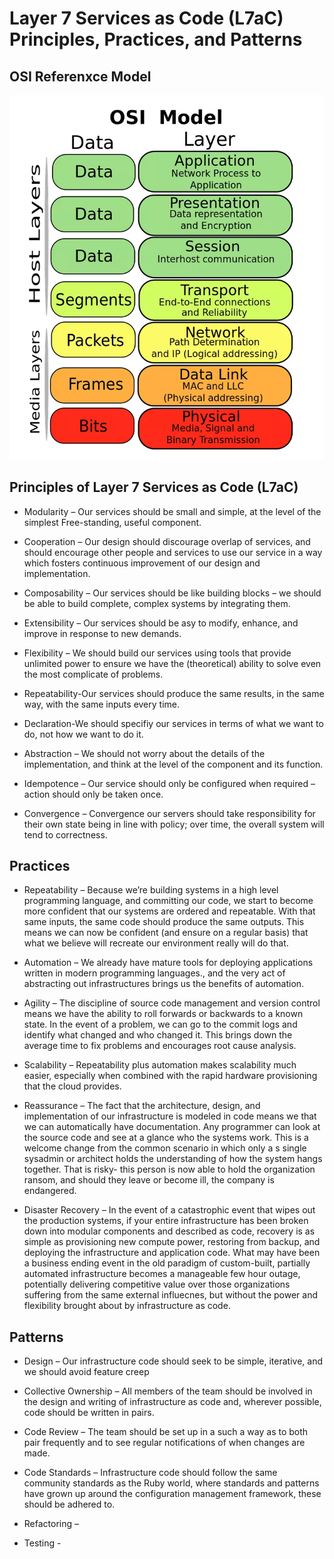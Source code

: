 # Layer 7 Services as Code (L7aC) Principles, Practices, and Patterns

## OSI Referenxce Model
[![NGINX+ Ansible Demo](osi.png)](https://en.wikipedia.org/wiki/OSI_model "OSI Reference Model")

## Principles of Layer 7 Services as Code (L7aC)

* Modularity – Our services should be small and simple, at the level of the simplest
  Free-standing, useful component.

* Cooperation – Our design should discourage overlap of services, and should encourage other people and services to use our service in a way which fosters continuous improvement of our design and implementation.

* Composability – Our services should be like building blocks – we should be able to build complete, complex systems by integrating them.

* Extensibility – Our services should be asy to modify, enhance, and improve in response to new demands.

* Flexibility – We should build our services using tools that provide unlimited power to ensure we have the (theoretical) ability to solve even the most complicate of problems.

* Repeatability-Our services should produce the same results, in the same way, with the same inputs every time.

* Declaration-We should specifiy our services in terms of what we want to do, not how we want to do it.

* Abstraction – We should not worry about the details of the implementation, and think at the level of the component and its function.

* Idempotence – Our service should only be configured when required – action should only be taken once.

* Convergence – Convergence our servers should take responsibility for their own state being in line with policy; over time, the overall system will tend to correctness.

## Practices

* Repeatability – Because we’re building systems in a high level programming language, and committing our code, we start to become more confident that our systems are ordered and repeatable. With that same inputs, the same code should produce the same outputs. This means we can now be confident (and ensure on a regular basis) that what we believe will recreate our environment really will do that.

* Automation – We already have mature tools for deploying applications written in modern programming languages., and the very act of abstracting out infrastructures brings us the benefits of automation.

* Agility – The discipline of source code management and version control means we have the ability to roll forwards or backwards to a known state. In the event of a problem, we can go to the commit logs and identify what changed and who changed it. This brings down the average time to fix problems and encourages root cause analysis.

* Scalability – Repeatability plus automation makes scalability much easier, especially when combined with the rapid hardware provisioning that the cloud provides.

* Reassurance – The fact that the architecture, design, and implementation of our infrastructure is modeled in code means we that we can automatically have documentation. Any programmer can look at the source code and see at a glance who the systems work. This is a welcome change from the common scenario in which only a s single sysadmin or architect holds the understanding of how the system hangs together. That is risky- this person is now able to hold the organization ransom, and should they leave or become ill, the company is endangered.

* Disaster Recovery – In the event of a catastrophic event that wipes out the production systems, if your entire infrastructure has been broken down into modular components and described as code, recovery is as simple as provisioning new compute power, restoring from backup, and deploying the infrastructure and application code. What may have been a business ending event in the old paradigm of custom-built, partially automated infrastructure becomes a manageable few hour outage, potentially delivering competitive value over those organizations suffering from the same external influecnes, but without the power and flexibility brought about by infrastructure as code.

## Patterns
* Design – Our infrastructure code should seek to be simple, iterative, and we should avoid feature creep

* Collective Ownership – All members of the team should be involved in the design and writing of infrastructure as code and, wherever possible, code should be written in pairs.

* Code Review – The team should be set up in a such a way as to both pair frequently and to see regular notifications of when changes are made.

* Code Standards – Infrastructure code should follow the same community standards as the Ruby world, where standards and patterns have grown up around the configuration management framework, these should be adhered to.

* Refactoring –

* Testing -
